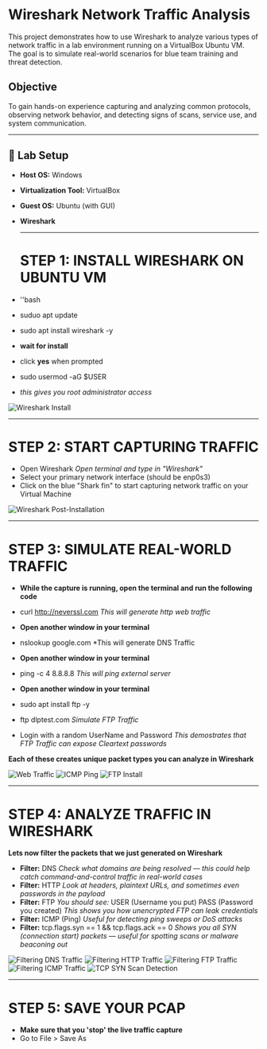 # Wireshark Network Traffic Analysis

This project demonstrates how to use Wireshark to analyze various types of network traffic in a lab environment running on a VirtualBox Ubuntu VM. The goal is to simulate real-world scenarios for blue team training and threat detection.

## Objective

To gain hands-on experience capturing and analyzing common protocols, observing network behavior, and detecting signs of scans, service use, and system communication.

---

## 🔧 Lab Setup

- **Host OS:** Windows  
- **Virtualization Tool:** VirtualBox  
- **Guest OS:** Ubuntu (with GUI)  
- **Wireshark**  

  ---

  # **STEP 1: INSTALL WIRESHARK ON UBUNTU VM**

- ''bash
- suduo apt update
- sudo apt install wireshark -y
- **wait for install**
- click **yes** when prompted
- sudo usermod -aG $USER
-   *this gives you root administrator access*

  ![Wireshark Install](./Wireshark%20Install.PNG)

---

# **STEP 2: START CAPTURING TRAFFIC**

- Open Wireshark
  *Open terminal and type in "Wireshark"*
- Select your primary network interface (should be enp0s3)
- Click on the blue "Shark fin" to start capturing network traffic on your Virtual Machine

![Wireshark Post-Installation](./Wireshark%20Post-Installation.PNG)


---

# **STEP 3: SIMULATE REAL-WORLD TRAFFIC**

- **While the capture is running, open the terminal and run the following code**

- curl http://neverssl.com
    *This will generate http web traffic*

- **Open another window in your terminal**

- nslookup google.com
    *This will generate DNS Traffic

- **Open another window in your terminal**

- ping -c 4 8.8.8.8
    *This will ping external server*

- **Open another window in your terminal**

- sudo apt install ftp -y
- ftp dlptest.com
    *Simulate FTP Traffic*
- Login with a random UserName and Password
  *This demostrates that FTP Traffic can expose Cleartext passwords*

**Each of these creates unique packet types you can analyze in Wireshark**

![Web Traffic](./Web%20traffic.PNG)
![ICMP Ping](./ICMP%20Ping.PNG)
![FTP Install](./FTP%20Install.PNG)

---


# **STEP 4: ANALYZE TRAFFIC IN WIRESHARK**

**Lets now filter the packets that we just generated on Wireshark**

- **Filter:** DNS
    *Check what domains are being resolved — this could help catch command-and-control traffic in real-world cases*
- **Filter:** HTTP
    *Look at headers, plaintext URLs, and sometimes even passwords in the payload*
- **Filter:** FTP
   *You should see:*
    USER (Username you put)
    PASS (Password you created)
  *This shows you how unencrypted FTP can leak credentials*
- **Filter:** ICMP (Ping)
    *Useful for detecting ping sweeps or DoS attacks*
- **Filter:** tcp.flags.syn == 1 && tcp.flags.ack == 0
    *Shows you all SYN (connection start) packets — useful for spotting scans or malware beaconing out*

![Filtering DNS Traffic](./Filtering%20DNS%20Traffic.PNG)
![Filtering HTTP Traffic](./Filtering%20HTTP%20Traffic.PNG)
![Filtering FTP Traffic](./Filtering%20FTP%20Traffic.PNG)
![Filtering ICMP Traffic](./Filtering%20ICMP%20Traffic.PNG)
![TCP SYN Scan Detection](./TCP%20SYN%20Scan%20Detection.PNG)

  ---

  # **STEP 5: SAVE YOUR PCAP**

  - **Make sure that you 'stop' the live traffic capture**
  - Go to File > Save As

